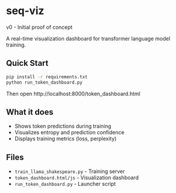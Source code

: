 # seq-viz

v0 - Initial proof of concept

A real-time visualization dashboard for transformer language model training.

## Quick Start

```bash
pip install -r requirements.txt
python run_token_dashboard.py
```

Then open http://localhost:8000/token_dashboard.html

## What it does

- Shows token predictions during training
- Visualizes entropy and prediction confidence
- Displays training metrics (loss, perplexity)

## Files

- `train_llama_shakespeare.py` - Training server
- `token_dashboard.html/js` - Visualization dashboard
- `run_token_dashboard.py` - Launcher script